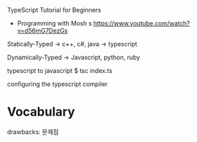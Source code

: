 
TypeScript Tutorial for Beginners
- Programming with Mosh
s
https://www.youtube.com/watch?v=d56mG7DezGs

Statically-Typed
-> c++, c#, java
-> typescript

Dynamically-Typed
-> Javascript, python, ruby


typescript to javascript
$ tsc index.ts

configuring the typescript compiler


# Vocabulary
drawbacks: 문제점

